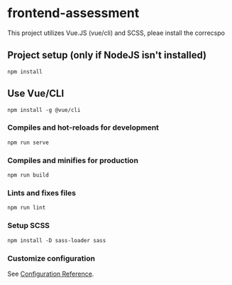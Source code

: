 # frontend-assessment
This project utilizes Vue.JS (vue/cli) and SCSS, pleae install the correcspo

## Project setup (only if NodeJS isn't installed)
```
npm install
```

## Use Vue/CLI
```
npm install -g @vue/cli 
```

### Compiles and hot-reloads for development
```
npm run serve
```

### Compiles and minifies for production
```
npm run build
```

### Lints and fixes files
```
npm run lint
```

### Setup SCSS
```
npm install -D sass-loader sass
```

### Customize configuration
See [Configuration Reference](https://cli.vuejs.org/config/).
